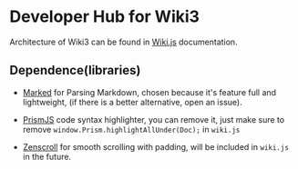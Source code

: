 # Developer Hub for Wiki3

Architecture of Wiki3 can be found in [Wiki.js](/Developer/Developer/Wiki.js) documentation.

## Dependence(libraries)

- [Marked](https://github.com/markedjs/marked) for Parsing Markdown, chosen because it's feature full and lightweight, (if there is a better alternative, open an issue).

- [PrismJS](https://github.com/PrismJS/prism) code syntax highlighter, you can remove it, just make sure to remove `window.Prism.highlightAllUnder(Doc);` in `wiki.js`

- [Zenscroll](https://github.com/zengabor/zenscroll) for smooth scrolling with padding, will be included in `wiki.js` in the future.

